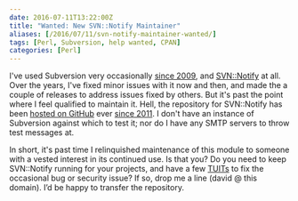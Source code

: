 ```yaml
--- 
date: 2016-07-11T13:22:00Z
title: "Wanted: New SVN::Notify Maintainer"
aliases: [/2016/07/11/svn-notify-maintainer-wanted/]
tags: [Perl, Subversion, help wanted, CPAN]
categories: [Perl]
---
```


I've used Subversion very occasionally [since 2009], and [SVN::Notify] at
all. Over the years, I've fixed minor issues with it now and then, and made
the a couple of releases to address issues fixed by others. But it's past the
point where I feel qualified to maintain it. Hell, the repository for
SVN::Notify has been [hosted on GitHub] ever [since 2011]. I don't have an
instance of Subversion against which to test it; nor do I have any SMTP
servers to throw test messages at.

In short, it's past time I relinquished maintenance of this module to someone
with a vested interest in its continued use. Is that you? Do you need to keep SVN::Notify running for your projects, and have a few [TUITs] to fix the occasional bug or security issue? If so, drop me a line (david @ this domain). I’d be happy to transfer the repository.

[since 2009]: http://justatheory.com/computers/vcs/git/bricolage-svn-to-git.html "Just a Theory: “Migrating Bricolage Subversion to Git”"
[SVN::Notify]: https://metacpan.org/release/SVN-Notify "SVN-Notify on MetaCPAN"
[hosted on GitHub]: https://github.com/theory/svn-notify/ "svn-notify Project on GitHub"
[since 2011]: https://github.com/theory/svn-notify/commit/32347ad "SVN-Notify Commit: “Note move to GitHub.”"
[TUITs]: https://en.wiktionary.org/wiki/tuit "Wictionary: “tuit”"


